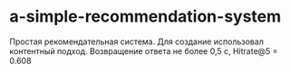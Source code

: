 # a-simple-recommendation-system
Простая рекомендательная система. Для создание использовал контентный подход. Возвращение ответа не более 0,5 с, Hitrate@5 = 0.608
